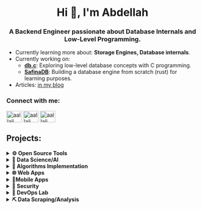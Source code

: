 <h1 align="center">Hi 👋, I'm Abdellah </h1>
<h3 align="center">A Backend Engineer passionate about Database Internals and Low-Level Programming.</h3>

- Currently learning more about: **Storage Engines, Database internals**.
- Currently working on:
  - **[db.c](https://github.com/aallali/db.c)**: Exploring low-level database concepts with C programming.
  - **[SafinaDB](https://github.com/aallali/safinadb)**: Building a database engine from scratch (rust) for learning purposes.  
- Articles: [in my blog](https://blog.allali.me/)

<h3 align="left">Connect with me:</h3>
<p align="left">
<a href="https://twitter.com/isAllali" target="blank"><img align="center" src="https://raw.githubusercontent.com/rahuldkjain/github-profile-readme-generator/master/src/images/icons/Social/twitter.svg" alt="aallali" height="30" width="40" /></a>
<a href="https://linkedin.com/in/aallali" target="blank"><img align="center" src="https://raw.githubusercontent.com/rahuldkjain/github-profile-readme-generator/master/src/images/icons/Social/linked-in-alt.svg" alt="aallali" height="30" width="40" /></a>
<a href="https://www.leetcode.com/aallali" target="blank"><img align="center" src="https://raw.githubusercontent.com/rahuldkjain/github-profile-readme-generator/master/src/images/icons/Social/leet-code.svg" alt="aallali" height="30" width="40" /></a>
</p>

## Projects:

<details>
<summary><b>⚙️ Open Source Tools</b></summary>
<ul>
  <li><a href="https://github.com/aallali/deepeye">DeepEye</a>: A CLI written in GO for advanced search queries on large files.</li>
</ul>
</details>

<details>
<summary><b>🧠 Data Science/AI</b></summary>
<ul>
  <li><a href="https://github.com/aallali/Leaf-Diseases-Classification">Leaffliction</a>: Computer vision for plant leaf disease analysis.</li>
  <li><a href="https://github.com/aallali/gomoku">Gomoku</a>: A strong Gomoku player engine.</li>
  <li><a href="https://github.com/aallali/Total-perspective-Vortex">Total-perspective-Vortex</a>: Brain-computer interface using EEG data and ML.</li>
  <li><a href="https://github.com/aallali/ft-linear-regression">ft-linear-regression</a>: Linear regression price predictor in Python.</li>
  <li><a href="https://github.com/aallali/DSLR--Data-Science-X-Logistic-Regression-">DSLR</a>: Logistic regression student class predictor in Python.</li>
</ul>
</details>

<details>
<summary><b>🧩 Algorithms Implementation</b></summary>
<ul>
  <li><a href="https://github.com/aallali/N-Puzzle-Js">n-puzzle-js</a>: A*/BFS/DFS for solving N-sized slide puzzles with React UI.</li>
  <li><a href="https://github.com/aallali/N-Puzzle">n-puzzle</a>: Python implementation for solving slide puzzles.</li>
  <li><a href="https://github.com/aallali/42-computorv1">computer-v1</a>: Parser for mathematical equations in JavaScript.</li>
  <li><a href="https://github.com/aallali/Fillit">fillit</a>: Tetris piece fitting engine in C using backtracking.</li>
  <li><a href="https://github.com/aallali/Fractol">fractols</a>: Fractals and mathematical sets implemented in C.</li>
  <li><a href="https://github.com/aallali/Libft">libFt</a>: Core C functions re-implemented from scratch.</li>
  <li><a href="https://github.com/aallali/libft-but-rusty">libft-but-rusty</a>: Core C functions re-implemented in Rust.</li>
</ul>
</details>

<details>
<summary><b>🌐 Web Apps</b></summary>
<ul>
  <li><a href="https://github.com/aallali/red-tetris">RED-TETRIS</a>: Online multiplayer Tetris game with React and Node.js.</li>
  <li><a href="https://github.com/aallali/Matcha">Matcha</a>: Tinder-like web app using Node.js and MySQL.</li>
  <li><a href="https://github.com/aallali/camagru">Camagru</a>: Instagram-like web app with PHP and MySQL.</li>
  <li><a href="https://github.com/aallali/TODO-APP-TDD">TODO-APP-TDD</a>: Task manager following Test-Driven Development.</li>
</ul>
</details>

<details>
<summary><b>📱Mobile Apps</b></summary>
<ul>
  <li><a href="https://github.com/aallali/3d-protein">3d Protein</a>: 3D protein visualization from PDB files with UI controls.</li>
  <li><a href="https://github.com/aallali/Swifty-Companion">swifty_companion</a>: App to retrieve 42 Network student data via API.</li>
  <li><a href="https://github.com/aallali/ft-hangouts">ft_hangouts</a>: Android app for contact and text management.</li>
</ul>
</details>

<details>
<summary><b>🔐 Security</b></summary>
<ul>
  <li><a href="https://github.com/aallali/42-rainfall">Rainfall</a>: Reverse engineering and executable exploitation.</li>
  <li><a href="https://github.com/aallali/42-override">Override</a>: Reverse engineering and executable exploitation.</li>
  <li><a href="https://github.com/aallali/42-boot2root">Boot-2-root</a>: Hacking ISO and servers.</li>
  <li><a href="https://github.com/aallali/42-boot2root">snow-crash</a>: Cybersecurity challenges in various fields.</li>
</ul>
</details>

<details>
<summary><b>🚢 DevOps Lab</b></summary>
<ul>
  <li><a href="https://github.com/aallali/Inception-of-Things/tree/v2/1337">inception-of-things</a>: CI/CD deployment using Kubernetes for learning.</li>
</ul>
</details>

<details>
<summary><b>⛏️ Data Scraping/Analysis</b></summary>
<ul>
  <li><a href="https://github.com/aallali/quickScrapperFreelance">QuickScrapper</a>: Custom dynamic e-commerce web scraper in Python.</li>
</ul>
</details>
